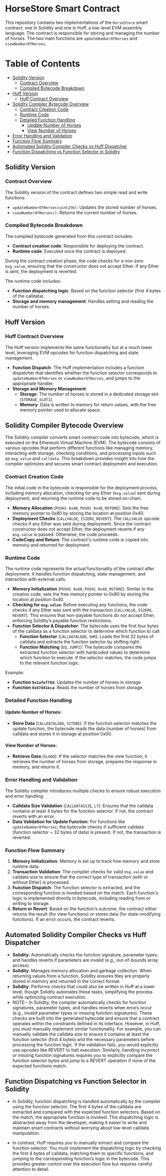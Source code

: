  
# HorseStore Smart Contract

This repository contains two implementations of the `HorseStore` smart contract: one in Solidity and one in Huff, a low-level EVM assembly language. The contract is responsible for storing and managing the number of horses. The two main functions are `updateNumberOfHorses` and `viewNumberOfHorses`.

# Table of Contents


  - [Solidity Version](#solidity-version)
    - [Contract Overview](#contract-overview)
    - [Compiled Bytecode Breakdown](#compiled-bytecode-breakdown)
  - [Huff Version](#huff-version)
    - [Huff Contract Overview](#huff-contract-overview)
  - [Solidity Compiler Bytecode Overview](#solidity-compiler-bytecode-overview)
    - [Contract Creation Code](#contract-creation-code)
    - [Runtime Code](#runtime-code)
    - [Detailed Function Handling](#detailed-function-handling)
      - [Update Number of Horses](#update-number-of-horses)
      - [View Number of Horses](#view-number-of-horses)
  - [Error Handling and Validation](#error-handling-and-validation)
  - [Function Flow Summary](#function-flow-summary)
  - [Automated Solidity Compiler Checks vs Huff Dispatcher](#automated-solidity-compiler-checks-vs-huff-dispatcher)
  - [Function Dispatching vs Function Selector in Solidity](#function-dispatching-vs-function-selector-in-solidity)
 
## Solidity Version

### Contract Overview
The Solidity version of the contract defines two simple read and write functions:

- `updateNumberOfHorses(uint256)`: Updates the stored number of horses.
- `viewNumberOfHorses()`: Returns the current number of horses.

### Compiled Bytecode Breakdown
The compiled bytecode generated from this contract includes:

- **Contract creation code**: Responsible for deploying the contract.
- **Runtime code**: Executed once the contract is deployed.

During the contract creation phase, the code checks for a non-zero `msg.value`, ensuring that the constructor does not accept Ether. If any Ether is sent, the deployment is reverted.

The runtime code includes:

- **Function dispatching logic**: Based on the function selector (first 4 bytes of the calldata).
- **Storage and memory management**: Handles setting and reading the number of horses.

## Huff Version

### Huff Contract Overview
The Huff version implements the same functionality but at a much lower level, leveraging EVM opcodes for function dispatching and state management.

- **Function Dispatch**: The Huff implementation includes a function dispatcher that identifies whether the function selector corresponds to `updateNumberOfHorses` or `viewNumberOfHorses`, and jumps to the appropriate handler.
- **Storage and Memory Management**: 
  - **Storage**: The number of horses is stored in a dedicated storage slot (`STORAGE_SLOT1`).
  - **Memory**: Data is written to memory for return values, with the free memory pointer used to allocate space.

## Solidity Compiler Bytecode Overview
The Solidity compiler converts smart contract code into bytecode, which is executed on the Ethereum Virtual Machine (EVM). The bytecode consists of various opcodes that perform different functions like managing memory, interacting with storage, checking conditions, and processing inputs such as `msg.value` and `calldata`. This breakdown provides insight into how the compiler optimizes and secures smart contract deployment and execution.

### Contract Creation Code
The initial code in the bytecode is responsible for the deployment process, including memory allocation, checking for any Ether (`msg.value`) sent during deployment, and returning the runtime code to be stored on-chain.

- **Memory Allocation** (`PUSH1 0x80`, `PUSH1 0x40`, `MSTORE`): Sets the free memory pointer to 0x80 by storing the location at position 0x40.
- **Deployment Checks** (`CALLVALUE`, `ISZERO`, `REVERT`): The `CALLVALUE` opcode checks if any Ether was sent during deployment. Since the contract constructor does not accept Ether, the deployment reverts if any `msg.value` is passed. Otherwise, the code proceeds.
- **CodeCopy and Return**: The contract's runtime code is copied into memory and returned for deployment.

### Runtime Code
The runtime code represents the actual functionality of the contract after deployment. It handles function dispatching, state management, and interaction with external calls.

- **Memory Initialization** (`PUSH1 0x80`, `PUSH1 0x40`, `MSTORE`): Similar to the creation code, sets the free memory pointer to 0x80 by storing the location at position 0x40.
- **Checking for `msg.value`**: Before executing any functions, the code checks if any Ether was sent with the transaction (`CALLVALUE`, `ISZERO`, `REVERT`). This ensures that non-payable functions do not accept Ether, enforcing Solidity’s payable function restrictions.
- **Function Selector & Dispatcher**: The bytecode uses the first four bytes of the calldata as a function selector to determine which function to call:
  - **Function Selector** (`CALLDATALOAD`, `SHR`): Loads the first 32 bytes of calldata and extracts the function selector by shifting right.
  - **Function Matching** (`EQ`, `JUMPI`): The bytecode compares the extracted function selector with hardcoded values to determine which function to execute. If the selector matches, the code jumps to the relevant function logic.
  
Example:
- **Function `0x1afef78d`**: Updates the number of horses in storage.
- **Function `0x67d41eca`**: Reads the number of horses from storage.

### Detailed Function Handling

#### Update Number of Horses:
- **Store Data** (`CALLDATALOAD`, `SSTORE`): If the function selector matches the update function, the bytecode reads the data (number of horses) from calldata and stores it in storage at position 0x00.

#### View Number of Horses:
- **Retrieve Data** (`SLOAD`): If the selector matches the view function, it retrieves the number of horses from storage, prepares the response in memory, and returns it.

### Error Handling and Validation
The Solidity compiler introduces multiple checks to ensure robust execution and error handling:

- **Calldata Size Validation** (`CALLDATASIZE`, `LT`): Ensures that the calldata contains at least 4 bytes for the function selector. If not, the contract reverts with an error.
- **Data Validation for Update Function**: For functions like `updateNumberOfHorses`, the bytecode checks if sufficient calldata (function selector + 32 bytes of data) is present. If not, the transaction is reverted.

### Function Flow Summary

1. **Memory Initialization**: Memory is set up to track free memory and store runtime data.
2. **Transaction Validation**: The compiler checks for valid `msg.value` and calldata size to ensure that the correct type of transaction (with or without Ether) is processed.
3. **Function Dispatch**: The function selector is extracted, and the corresponding function is invoked based on the match. Each function's logic is implemented directly in bytecode, including reading from or writing to storage.
4. **Return or Revert**: Based on the function’s outcome, the contract either returns the result (for view functions) or stores data (for state-modifying functions). If an error occurs, the contract reverts.

## Automated Solidity Compiler Checks vs Huff Dispatcher
- **Solidity**: Automatically checks the function signature, parameter types, and handles reverts if parameters are invalid (e.g., out-of-bounds array access).
- **Solidity**: Manages memory allocation and garbage collection. When returning values from a function, Solidity ensures they are properly stored in memory and returned in the correct format.
- **Solidity**: Performs checks that could also be written in Huff at a lower level, though Solidity automates these tasks, simplifying the process while optimizing contract execution.
- NOTE:- In Solidity, the compiler automatically checks for function signatures, parameter types, and handles reverts when errors occur (e.g., invalid parameter types or missing function signatures). These checks are built into the generated bytecode and ensure that a contract operates within the constraints defined in its interface.
However, in Huff, you must manually implement similar functionality. For example, you can manually validate the calldata size to ensure it contains at least the function selector (first 4 bytes) and the necessary parameters before processing the function logic. If the validation fails, you would explicitly use opcodes like REVERT to halt execution. Similarly, handling incorrect or missing function signatures requires you to explicitly compare the function selector bytes and jump to a REVERT operation if none of the expected functions match.


## Function Dispatching vs Function Selector in Solidity

- In Solidity, function dispatching is handled automatically by the compiler using the function selector. The first 4 bytes of the calldata are extracted and compared with the expected function selectors. Based on the match, the appropriate function is invoked. This dispatching logic is abstracted away from the developer, making it easier to write and maintain smart contracts without worrying about low-level calldata manipulation.

- In contrast, Huff requires you to manually extract and compare the function selector. You must implement the dispatching logic by checking the first 4 bytes of calldata, matching them to specific functions, and jumping to the corresponding function’s logic in the bytecode. This provides greater control over the execution flow but requires careful attention to detail.


